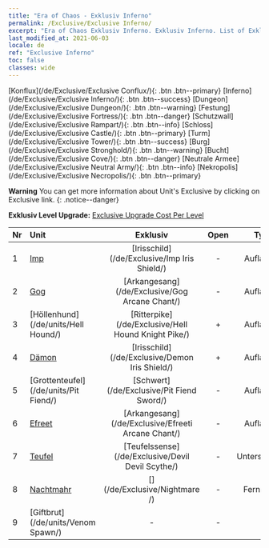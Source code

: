 ```yaml
---
title: "Era of Chaos - Exklusiv Inferno"
permalink: /Exclusive/Exclusive Inferno/
excerpt: "Era of Chaos Exklusiv Inferno. Exklusiv Inferno. List of Exklusiv Inferno in Era of Chaos"
last_modified_at: 2021-06-03
locale: de
ref: "Exclusive Inferno"
toc: false
classes: wide
---
```

 [Konflux](/de/Exclusive/Exclusive Conflux/){: .btn .btn--primary} [Inferno](/de/Exclusive/Exclusive Inferno/){: .btn .btn--success} [Dungeon](/de/Exclusive/Exclusive Dungeon/){: .btn .btn--warning} [Festung](/de/Exclusive/Exclusive Fortress/){: .btn .btn--danger} [Schutzwall](/de/Exclusive/Exclusive Rampart/){: .btn .btn--info} [Schloss](/de/Exclusive/Exclusive Castle/){: .btn .btn--primary} [Turm](/de/Exclusive/Exclusive Tower/){: .btn .btn--success} [Burg](/de/Exclusive/Exclusive Stronghold/){: .btn .btn--warning} [Bucht](/de/Exclusive/Exclusive Cove/){: .btn .btn--danger} [Neutrale Armee](/de/Exclusive/Exclusive Neutral Army/){: .btn .btn--info} [Nekropolis](/de/Exclusive/Exclusive Necropolis/){: .btn .btn--primary} 

**Warning** You can get more information about Unit's Exclusive by clicking on Exclusive link. 
{: .notice--danger}

 **Exklusiv Level Upgrade:** [Exclusive Upgrade Cost Per Level](/Exclusive/ExclusiveUpgradeCostPerLevel/)

  | Nr |         Unit        | Exklusiv | Open  |    Type   |  Item to Rank UP      |  Skin   |
  |:---|:--------------------|:-------------:|:-----:|:---------:|:---------------------:|:-------:|
  | 1  | [Imp](/de/units/Imp/) | [Irisschild](/de/Exclusive/Imp Iris Shield/) | - | Aufladung | [Irisschild-Token](/ItemsDE/con_913/) | - |
  | 2  | [Gog](/de/units/Gog/) | [Arkangesang](/de/Exclusive/Gog Arcane Chant/) | - | Aufladung | [Arkangesang-Token](/ItemsDE/con_915/) | - |
  | 3  | [Höllenhund](/de/units/Hell Hound/) | [Ritterpike](/de/Exclusive/Hell Hound Knight Pike/) | + | Aufladung | [Ritterpike-Token](/ItemsDE/con_916/) | - |
  | 4  | [Dämon](/de/units/Demon/) | [Irisschild](/de/Exclusive/Demon Iris Shield/) | + | Aufladung | [Irisschild-Token](/ItemsDE/con_913/) | - |
  | 5  | [Grottenteufel](/de/units/Pit Fiend/) | [Schwert](/de/Exclusive/Pit Fiend Sword/) | - | Aufladung | [Schwert-Token](/ItemsDE/con_912/) | - |
  | 6  | [Efreet](/de/units/Efreeti/) | [Arkangesang](/de/Exclusive/Efreeti Arcane Chant/) | - | Aufladung | [Arkangesang-Token](/ItemsDE/con_915/) | - |
  | 7  | [Teufel](/de/units/Devil/) | [Teufelssense](/de/Exclusive/Devil Devil Scythe/) | - | Unterstützung | [Teufelssense-Token](/ItemsDE/con_984/) | [Teufelssense-Spezialskin](/ItemsDE/con_652/) |
  | 8  | [Nachtmahr](/de/units/Nightmare/) | [](/de/Exclusive/Nightmare /) | - | Fernkampf | [Nachtmahrauge-Token](/ItemsDE/con_985/) | [Tool_250809](/ItemsDE/con_653/) |
  | 9  | [Giftbrut](/de/units/Venom Spawn/) | - | - | - | none | none |
